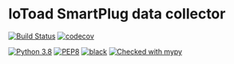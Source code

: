# IoToad SmartPlug data collector

[![Build Status](https://travis-ci.com/<todo>?branch=master)](https://travis-ci.com/<todo>)
[![codecov](https://codecov.io/gh/todo/branch/master/graph/badge.svg)](https://codecov.io/gh/todo)

[![Python 3.8](https://img.shields.io/badge/python-3.8-blue.svg)](https://www.python.org/downloads/release/python-380/)
[![PEP8](https://img.shields.io/badge/code%20style-pep8-orange.svg)](https://www.python.org/dev/peps/pep-0008/)
[![black](https://img.shields.io/badge/code%20style-black-000000.svg)](https://github.com/psf/black)
[![Checked with mypy](http://www.mypy-lang.org/static/mypy_badge.svg)](http://mypy-lang.org/)
